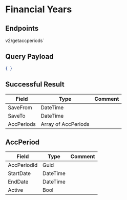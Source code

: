 # Financial Years

## Endpoints

<!--@include: @/dist/md/api_url.md-->v2/getaccperiods`

## Query Payload
```json
{ }
```
## Successful Result

|Field|Type|Comment|
|-----|----|-------|
|SaveFrom|DateTime||	
|SaveTo|DateTime||
|AccPeriods|Array of AccPeriods||

## AccPeriod

|Field|Type|Comment|
|-----|----|-------|
|AccPeriodId|Guid|
|StartDate|DateTime|	
|EndDate|DateTime|	
|Active|Bool|